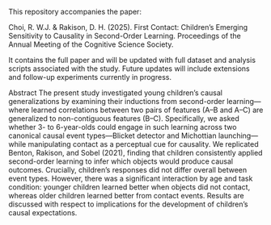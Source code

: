 This repository accompanies the paper:

Choi, R. W.J. & Rakison, D. H. (2025). First Contact: Children’s Emerging Sensitivity to Causality in Second-Order Learning. Proceedings of the Annual Meeting of the Cognitive Science Society.

It contains the full paper and will be updated with full dataset and analysis scripts associated with the study. Future updates will include extensions and follow-up experiments currently in progress.

Abstract
The present study investigated young children’s causal generalizations by examining their inductions from second-order learning—where learned correlations between two pairs of features (A–B and A–C) are generalized to non-contiguous features (B–C). Specifically, we asked whether 3- to 6-year-olds could engage in such learning across two canonical causal event types—Blicket detector and Michottian launching—while manipulating contact as a perceptual cue for causality. We replicated Benton, Rakison, and Sobel (2021), finding that children consistently applied second-order learning to infer which objects would produce causal outcomes. Crucially, children’s responses did not differ overall between event types. However, there was a significant interaction by age and task condition: younger children learned better when objects did not contact, whereas older children learned better from contact events. Results are discussed with respect to implications for the development of children’s causal expectations.
